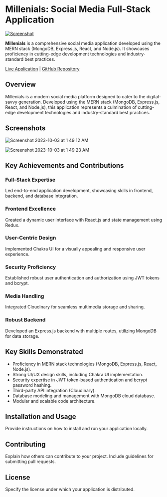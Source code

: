 # Millenials: Social Media Full-Stack Application

<a href="https://millenial.netlify.app">
  <img src="https://github.com/RaviMaru20/millenials_react_app/assets/33301239/a04c33fd-76e3-48e0-b610-7a4a84684798" alt="Screenshot">
</a>

**Millenials** is a comprehensive social media application developed using the MERN stack (MongoDB, Express.js, React, and Node.js). It showcases proficiency in cutting-edge development technologies and industry-standard best practices.

[Live Application](https://millenials.netlify.app/) | [GitHub Repository](https://github.com/RaviMaru20/millenials_react_app.git)

## Overview
Millenials is a modern social media platform designed to cater to the digital-savvy generation. Developed using the MERN stack (MongoDB, Express.js, React, and Node.js), this application represents a culmination of cutting-edge development technologies and industry-standard best practices.

## Screenshots

![Screenshot 2023-10-03 at 1 49 12 AM](https://github.com/RaviMaru20/millenials_react_app/assets/33301239/d2a50fad-8dc3-44ca-a5ef-768961c3d762)

![Screenshot 2023-10-03 at 1 49 23 AM](https://github.com/RaviMaru20/millenials_react_app/assets/33301239/c71c1cf4-cdcc-4d2b-a46a-2ab2a5a36b65)


## Key Achievements and Contributions

### Full-Stack Expertise

Led end-to-end application development, showcasing skills in frontend, backend, and database integration.

### Frontend Excellence

Created a dynamic user interface with React.js and state management using Redux.

### User-Centric Design

Implemented Chakra UI for a visually appealing and responsive user experience.

### Security Proficiency

Established robust user authentication and authorization using JWT tokens and bcrypt.

### Media Handling

Integrated Cloudinary for seamless multimedia storage and sharing.

### Robust Backend

Developed an Express.js backend with multiple routes, utilizing MongoDB for data storage.

## Key Skills Demonstrated

- Proficiency in MERN stack technologies (MongoDB, Express.js, React, Node.js).
- Strong UI/UX design skills, including Chakra UI implementation.
- Security expertise in JWT token-based authentication and bcrypt password hashing.
- Third-party API integration (Cloudinary).
- Database modeling and management with MongoDB cloud database.
- Modular and scalable code architecture.

## Installation and Usage

Provide instructions on how to install and run your application locally.

## Contributing

Explain how others can contribute to your project. Include guidelines for submitting pull requests.

## License

Specify the license under which your application is distributed.
